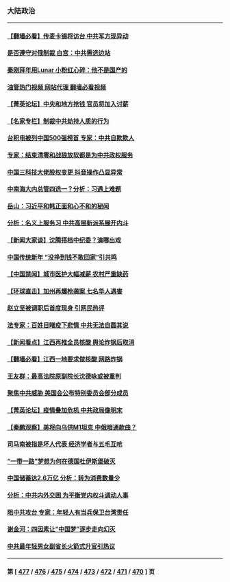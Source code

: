 ### 大陆政治
---
#### [【翻墙必看】传麦卡锡将访台 中共军方现异动](../../pages/ncid277/n13915714.md?01261245) 
#### [是否遵守对俄制裁 白宫：中共需选边站](../../pages/ncid277/n13915584.md?01261245) 
#### [秦刚拜年用Lunar 小粉红心碎：他不是国产的](../../pages/ncid277/n13915341.md?01261245) 
#### [油管热门视频 网站代理 翻墙必看视频](http://138.2.39.72:81/youtube.html?epic-marker?01261245)
#### [【菁英论坛】中央和地方抢钱 官员将加入讨薪](../../pages/ncid277/n13915576.md?01261245) 
#### [【名家专栏】制裁中共劫持人质的行为](../../pages/ncid277/n13914708.md?01261245) 
#### [台积电被列中国500强榜首 专家：中共自欺欺人](../../pages/ncid277/n13915338.md?01261245) 
#### [专家：结束清零和战狼放软都是为中共政权服务](../../pages/ncid277/n13915521.md?01261245) 
#### [中国三科技大佬股权变更 抖音操作凸显异常](../../pages/ncid277/n13915452.md?01261245) 
#### [中南海大内总管四选一？分析：习遇上难题](../../pages/ncid277/n13915274.md?01261245) 
#### [岳山：习近平和韩正面和心不和的秘闻](../../pages/ncid277/n13915345.md?01261245) 
#### [分析：名义上服务习 中共高层新派系展开内斗](../../pages/ncid277/n13914955.md?01261245) 
#### [【新闻大家谈】沈腾搭档中纪委？演哪出戏](../../pages/ncid277/n13915336.md?01261245) 
#### [中国传统新年 “没挣到钱不敢回家”引共鸣](../../pages/ncid277/n13915258.md?01261245) 
#### [【中国禁闻】城市医护大幅减薪 农村严重缺药](../../pages/ncid277/n13914850.md?01261245) 
#### [【环球直击】加州再爆枪袭案 七名华人遇害](../../pages/ncid277/n13914369.md?01261245) 
#### [赵立坚被调职后首度现身 引网民热评](../../pages/ncid277/n13915045.md?01261245) 
#### [法专家：百姓目睹疫下悲情 中共无法自圆其说](../../pages/ncid277/n13915127.md?01261245) 
#### [【新闻看点】江西再推全员核酸 舆论炸锅后取消](../../pages/ncid277/n13914897.md?01261245) 
#### [【翻墙必看】江西一地要求做核酸 网路炸锅](../../pages/ncid277/n13914977.md?01261245) 
#### [王友群：最高法院原副院长沈德咏或被重判](../../pages/ncid277/n13914881.md?01261245) 
#### [聚焦中共威胁 美国会公布特别委员会部分成员](../../pages/ncid277/n13914942.md?01261245) 
#### [【菁英论坛】疫情叠加危机 中共政局像明末](../../pages/ncid277/n13914887.md?01261245) 
#### [【秦鹏观察】美将向乌供M1坦克 中俄暗通款曲？](../../pages/ncid277/n13914899.md?01261245) 
#### [司马南被指是坏人代表 经济学者与五毛互呛](../../pages/ncid277/n13914814.md?01261245) 
#### [“一带一路”梦想为何在德国杜伊斯堡破灭](../../pages/ncid277/n13914803.md?01261245) 
#### [中国储蓄达2.6万亿 分析：转为消费数量少](../../pages/ncid277/n13914787.md?01261245) 
#### [分析：中共内外交困 为平衡党内权斗调动人事](../../pages/ncid277/n13914733.md?01261245) 
#### [阻中共攻台 专家：年轻人有当兵保卫台湾责任](../../pages/ncid277/n13914598.md?01261245) 
#### [谢金河：四因素让“中国梦”逐步走向幻灭](../../pages/ncid277/n13914731.md?01261245) 
#### [中共最年轻男女副省长火箭式升官引热议](../../pages/ncid277/n13914685.md?01261245) 

---
#### 第 [ [477](./477.md?01261245) / [476](./476.md?01261245) / [475](./475.md?01261245) / [474](./474.md?01261245) / [473](./473.md?01261245) / [472](./472.md?01261245) / [471](./471.md?01261245) / [470](./470.md?01261245) ] 页
